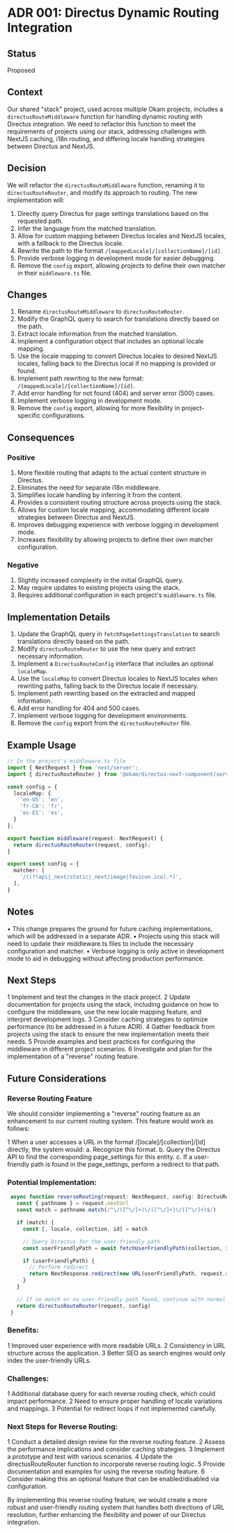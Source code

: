 # ADR 001: Directus Dynamic Routing Integration

 ## Status
 Proposed

 ## Context
 Our shared "stack" project, used across multiple Okam projects, includes a `directusRouteMiddleware` function for
 handling dynamic routing with Directus integration. We need to refactor this function to meet the requirements of
 projects using our stack, addressing challenges with NextJS caching, i18n routing, and differing locale handling
 strategies between Directus and NextJS.

 ## Decision
 We will refactor the `directusRouteMiddleware` function, renaming it to `directusRouteRouter`, and modify its
 approach to routing. The new implementation will:

 1. Directly query Directus for page settings translations based on the requested path.
 2. Infer the language from the matched translation.
 3. Allow for custom mapping between Directus locales and NextJS locales, with a fallback to the Directus locale.
 4. Rewrite the path to the format `/[mappedLocale]/[collectionName]/[id]`.
 5. Provide verbose logging in development mode for easier debugging.
 6. Remove the `config` export, allowing projects to define their own matcher in their `middleware.ts` file.

 ## Changes
 1. Rename `directusRouteMiddleware` to `directusRouteRouter`.
 2. Modify the GraphQL query to search for translations directly based on the path.
 3. Extract locale information from the matched translation.
 4. Implement a configuration object that includes an optional locale mapping.
 5. Use the locale mapping to convert Directus locales to desired NextJS locales, falling back to the Directus local
 if no mapping is provided or found.
 6. Implement path rewriting to the new format: `/[mappedLocale]/[collectionName]/[id]`.
 7. Add error handling for not found (404) and server error (500) cases.
 8. Implement verbose logging in development mode.
 9. Remove the `config` export, allowing for more flexibility in project-specific configurations.

 ## Consequences

 ### Positive
 1. More flexible routing that adapts to the actual content structure in Directus.
 2. Eliminates the need for separate i18n middleware.
 3. Simplifies locale handling by inferring it from the content.
 4. Provides a consistent routing structure across projects using the stack.
 5. Allows for custom locale mapping, accommodating different locale strategies between Directus and NextJS.
 6. Improves debugging experience with verbose logging in development mode.
 7. Increases flexibility by allowing projects to define their own matcher configuration.

 ### Negative
 1. Slightly increased complexity in the initial GraphQL query.
 2. May require updates to existing projects using the stack.
 3. Requires additional configuration in each project's `middleware.ts` file.

 ## Implementation Details
 1. Update the GraphQL query in `fetchPageSettingsTranslation` to search translations directly based on the path.
 2. Modify `directusRouteRouter` to use the new query and extract necessary information.
 3. Implement a `DirectusRouteConfig` interface that includes an optional `localeMap`.
 4. Use the `localeMap` to convert Directus locales to NextJS locales when rewriting paths, falling back to the
 Directus locale if necessary.
 5. Implement path rewriting based on the extracted and mapped information.
 6. Add error handling for 404 and 500 cases.
 7. Implement verbose logging for development environments.
 8. Remove the `config` export from the `directusRouteRouter` file.

 ## Example Usage
 ```typescript
 // In the project's middleware.ts file
 import { NextRequest } from 'next/server';
 import { directusRouteRouter } from '@okam/directus-next-component/server';

 const config = {
   localeMap: {
     'en-US': 'en',
     'fr-CA': 'fr',
     'es-ES': 'es',
   }
 };

 export function middleware(request: NextRequest) {
   return directusRouteRouter(request, config);
 }

 export const config = {
   matcher: [
     '/((?!api|_next/static|_next/image|favicon.ico).*)',
   ],
 }
```

## Notes

 • This change prepares the ground for future caching implementations, which will be addressed in a separate ADR.
 • Projects using this stack will need to update their middleware.ts files to include the necessary configuration and
   matcher.
 • Verbose logging is only active in development mode to aid in debugging without affecting production performance.


## Next Steps

 1 Implement and test the changes in the stack project.
 2 Update documentation for projects using the stack, including guidance on how to configure the middleware, use the
   new locale mapping feature, and interpret development logs.
 3 Consider caching strategies to optimize performance (to be addressed in a future ADR).
 4 Gather feedback from projects using the stack to ensure the new implementation meets their needs.
 5 Provide examples and best practices for configuring the middleware in different project scenarios.
 6 Investigate and plan for the implementation of a "reverse" routing feature.


## Future Considerations

### Reverse Routing Feature

We should consider implementing a "reverse" routing feature as an enhancement to our current routing system. This
feature would work as follows:

 1 When a user accesses a URL in the format /[locale]/[collection]/[id] directly, the system would: a. Recognize this
   format. b. Query the Directus API to find the corresponding page_settings for this entity. c. If a user-friendly
   path is found in the page_settings, perform a redirect to that path.

### Potential Implementation:

```typescript
 async function reverseRouting(request: NextRequest, config: DirectusRouteConfig) {
   const { pathname } = request.nextUrl
   const match = pathname.match(/^\/([^\/]+)\/([^\/]+)\/([^\/]+)$/)

   if (match) {
     const [, locale, collection, id] = match

     // Query Directus for the user-friendly path
     const userFriendlyPath = await fetchUserFriendlyPath(collection, id, locale, config)

     if (userFriendlyPath) {
       // Perform redirect
       return NextResponse.redirect(new URL(userFriendlyPath, request.url))
     }
   }

   // If no match or no user-friendly path found, continue with normal routing
   return directusRouteRouter(request, config)
 }
 ```

### Benefits:

 1 Improved user experience with more readable URLs.
 2 Consistency in URL structure across the application.
 3 Better SEO as search engines would only index the user-friendly URLs.

### Challenges:

 1 Additional database query for each reverse routing check, which could impact performance.
 2 Need to ensure proper handling of locale variations and mappings.
 3 Potential for redirect loops if not implemented carefully.

### Next Steps for Reverse Routing:

 1 Conduct a detailed design review for the reverse routing feature.
 2 Assess the performance implications and consider caching strategies.
 3 Implement a prototype and test with various scenarios.
 4 Update the directusRouteRouter function to incorporate reverse routing logic.
 5 Provide documentation and examples for using the reverse routing feature.
 6 Consider making this an optional feature that can be enabled/disabled via configuration.

By implementing this reverse routing feature, we would create a more robust and user-friendly routing system that
handles both directions of URL resolution, further enhancing the flexibility and power of our Directus integration.
